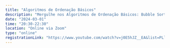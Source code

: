 ```yaml
---
title: "Algoritmos de Ordenação Básicos"
description: "Mergulhe nos Algoritmos de Ordenação Básicos: Bubble Sort, Selection Sort e Insertion Sort. Entenda seus conceitos, funcionamento e como utilizá-los para ordenar dados de forma simples e eficiente!"
date: "2024-03-01"
time: "20:30-22:30"
location: "Online via Zoom"
type: "online"
registrationLink: "https://www.youtube.com/watch?v=j0E5hJZ__EA&list=PLl10TyPY67Jgbh4QdRlRKr-7PjB9i5hWg"
---
```

